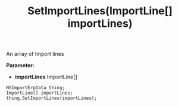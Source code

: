 ﻿---
uid: crmscript_ref_NSImportErpData_SetImportLines
title: SetImportLines(ImportLine[] importLines)
intellisense: NSImportErpData.SetImportLines
keywords: NSImportErpData, GetImportLines
so.topic: reference
---

An array of Import lines

**Parameter:** 
 - **importLines** ImportLine[]

```crmscript
NSImportErpData thing;
ImportLine[] importLines;
thing.SetImportLines(importLines);
```

